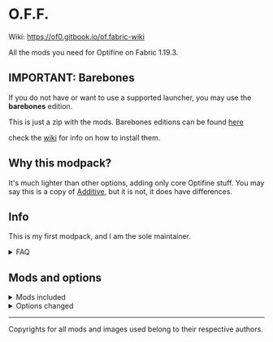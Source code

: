 # O.F.F.

Wiki: https://of0.gitbook.io/of.fabric-wiki

All the mods you need for Optifine on Fabric 1.19.3.

## IMPORTANT: Barebones

If you do not have or want to use a supported launcher, you may use the __barebones__ edition.

This is just a zip with the mods. Barebones editions can be found [here](https://github.com/Ast3risk-ops/of.fabric/releases)

check the [wiki](https://of0.gitbook.io/of.fabric-wiki) for info on how to install them.

## Why this modpack?

It's much lighter than other options, adding only core Optifine stuff.
You may say this is a copy of [Additive](https://modrinth.com/modpack/additive), but it is not, it does have differences.

## Info

This is my first modpack, and I am the sole maintainer.

<details>
<summary>FAQ</summary>
<br>

<details>
<summary>Why did you make this?</summary>
<br>
I never liked using modpacks, I always preferred to make my own for personal use, I have a ton of those.

I also noticed that there was no proper mod that gave users a true Optifine experience besides Additive, which I sought to differentiate from.
</details>


</details>


## Mods and options

<details>
<summary>Mods included</summary>
<br>

`Syntax: mod | purpose`

- Alternate Current | Redstone optimizations
- Animatica | Optifine animations
- Architectury | library
- Balm | Required for default options
- Capes | Optifine capes
- Chunky | Chunk optimizations
- CIT Resewn | Optifine resource packs
- Cloth Config | Configurations
- Continuity | Optifine connected textures (beta)
- Cull Leaves / Cull Less Leaves | Optifine smart leaves
- Custom Entity Models | Entities in Optifine resource packs
- Default Options | Exports shader-friendly options and fixed keybinds to your game on first launch
- Ding | Ding
- Dynamic FPS | Less FPS when the game is out of focus
- Enhanced Block Entities | Block fixes
- Entity Texture Features | Custom entities in Optifine resource packs
- Entity Culling | Entity fixes
- Exordium | Gives the GUI an FPS limit
- Fabric API
- Fabric Language Kotlin
- FabricSkyBoxes | Optifine custom skies
- Fast Load
- Fast Portals | Portal fixes (only in Singleplayer)
- Indium | Allows Iris to work. Replaces Indigo as the Fabric light engine.
- LambDynamicLights | Optifine Dynamic Lights
- Language Reload | Fast language selection
- LazyDFU
- Lithium | Optimizations
- Memory Leak Fix | Improves load times and fixes issues down the line
- Mixin Conflict Helper + MixinTrace | In case something goes wrong.
- Mod Menu | A mod menu
- No Indium? | Prevents people from removing Indium, as this would break the modpack.
- No Telemetry | Removes the new shitty MS telemetry
- OptiGUI | Optifine custom GUIs
- Phosphor | Optimizes light engine, also requires Indium.
- Puzzle | Optifine-like GUI bringing a lot of these mods together in one menu.
- Resse's Sodium Options | Extra shit for Sodium
- Smooth Boot
- Sodium | The core of this modpack, provides core optimization features.
- Sodium Extra | Allows Sodium to modify more things and be closer to Optifine
- Sodium Occusion Fix / Sodium Biome Blending Fix | Fixes for Sodium
- ViaFabricPlus | Allows for playing on servers up to and including `1.19.4`, and as old as `a1.0.15`, and including the april fools and infinite snapshots. Bedrock is also supported (requires linking an MS account that owns the game).
- YACL | Config shit
- Zoomify | DAT OPTIFINE ZOOM THO, DAMN
</details>



<details>
<summary>Options changed</summary>
<br>

- Everything set to Fancy
- Language set to English (CA)
- No servers included
- Zoomify key set to z as c is in use
- No shaders/resourcepacks preinstalled (for now)
</details>


---------------------------------
Copyrights for all mods and images used belong to their respective authors.
